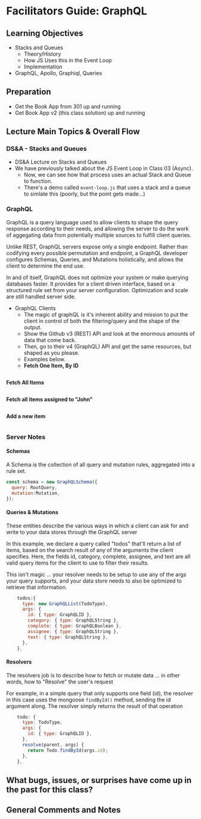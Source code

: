 # Facilitators Guide: GraphQL

## Learning Objectives
* Stacks and Queues
  * Theory/History
  * How JS Uses this in the Event Loop
  * Implementation
* GraphQL, Apollo, Graphiql, Queries


## Preparation

* Get the Book App from 301 up and running
* Get Book App v2 (this class solution) up and running

## Lecture Main Topics & Overall Flow

### DS&A - Stacks and Queues
* DS&A Lecture on Stacks and Queues
* We have previously talked about the JS Event Loop in Class 03 (Async).
  * Now, we can see how that process uses an actual Stack and Queue to function.
  * There's a demo called `event-loop.js` that uses a stack and a queue to simlate this (poorly, but the point gets made...)
  
### GraphQL

GraphQL is a query language used to allow clients to shape the query response according to their needs, and allowing the server to do the work of aggegating data from potentially multiple sources to fulfill client queries.

Unlike REST, GraphQL servers expose only a single endpoint. Rather than codifying every possible permutation and endpoint, a GraphQL developer configures Schemas, Queries, and Mutations holistically, and allows the client to determine the end use.

In and of itself, GraphQL does not optimize your system or make querying databases faster. It provides for a client driven interface, based on a structured rule set from your server configuration. Optimization and scale are still handled server side.

* GraphQL Clients
  * The magic of graphQL is it's inherent ability and mission to put the client in control of both the filtering/query and the shape of the output.
  * Show the Github v3 (REST) API and look at the enormous amounts of data that come back.
  * Then, go to their v4 (GraphQL) API and get the same resources, but shaped as you please.  
  * Examples below.
  * **Fetch One Item, By ID**
    ```javascript

    ```

**Fetch All Items**
```javascript
```

**Fetch all items assigned to "John"**
```javascript
```

**Add a new item**
```javascript
```

### Server Notes 

#### Schemas
A Schema is the collection of all query and mutation rules, aggregated into a rule set.

```javascript
const schema = new GraphQLSchema({
  query: RootQuery,
  mutation:Mutation,
});
```

#### Queries & Mutations
These entities describe the various ways in which a client can ask for and write to your data stores through the GraphQL server

In this example, we declare a query called "todos" that'll return a list of items, based on the search result of any of the arguments the client specifies. Here, the fields id, category, complete, assignee, and text are all valid query items for the client to use to filter their results.

This isn't magic ... your resolver needs to be setup to use any of the args your query supports, and your data store needs to also be optimized to retrieve that information.

```javascript
    todos:{
      type: new GraphQLList(TodoType),
      args: {
        id: { type: GraphQLID },
        category: { type: GraphQLString },
        complete: { type: GraphQLBoolean },
        assignee: { type: GraphQLString },
        text: { type: GraphQLString },
      },
    },
```

#### Resolvers
The resolvers job is to describe how to fetch or mutate data ... in other words, how to "Resolve" the user's request

For example, in a simple query that only supports one field (id), the resolver in this case uses the mongoose `findById()` method, sending the id argument along.  The resolver simply returns the result of that operation

```javascript
    todo: {
      type: TodoType,
      args: {
        id: { type: GraphQLID },
      },
      resolve(parent, args) {
        return Todo.findById(args.id);
      },
    },
```



## What bugs, issues, or surprises have come up in the past for this class?

## General Comments and Notes
